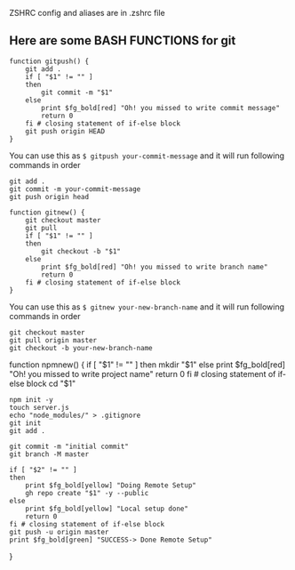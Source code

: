 ZSHRC config and aliases are in .zshrc file

## Here are some BASH FUNCTIONS for git
```
function gitpush() {
    git add .
    if [ "$1" != "" ]
    then
        git commit -m "$1"
    else
        print $fg_bold[red] "Oh! you missed to write commit message"
        return 0
    fi # closing statement of if-else block
    git push origin HEAD
}
```
You can use this as
`$ gitpush your-commit-message`
and it will run following commands in order
```
git add .
git commit -m your-commit-message
git push origin head
```
```
function gitnew() {
    git checkout master
    git pull
    if [ "$1" != "" ]
    then
        git checkout -b "$1"
    else
        print $fg_bold[red] "Oh! you missed to write branch name"
        return 0
    fi # closing statement of if-else block
}

```

You can use this as
`$ gitnew your-new-branch-name`
and it will run following commands in order
```
git checkout master
git pull origin master
git checkout -b your-new-branch-name
```
function npmnew() {
    if [ "$1" != "" ]
    then
        mkdir "$1"
    else
        print $fg_bold[red] "Oh! you missed to write project name"
        return 0
    fi # closing statement of if-else block
    cd "$1"

    npm init -y
    touch server.js
    echo "node_modules/" > .gitignore
    git init
    git add .

    git commit -m "initial commit"
    git branch -M master
    
    if [ "$2" != "" ]
    then
        print $fg_bold[yellow] "Doing Remote Setup"
        gh repo create "$1" -y --public
    else
        print $fg_bold[yellow] "Local setup done"
        return 0
    fi # closing statement of if-else block
    git push -u origin master
    print $fg_bold[green] "SUCCESS-> Done Remote Setup"
}
```
